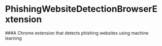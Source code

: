# PhishingWebsiteDetectionBrowserExtension

###A Chrome extension that detects phishing websites using machine learning

